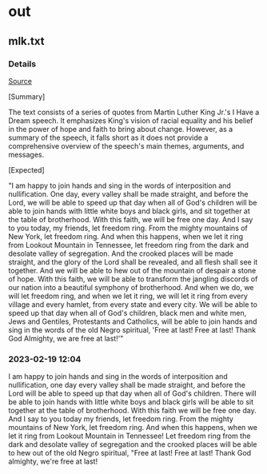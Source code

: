 # out

## mlk.txt

### Details

[Source](http://www.analytictech.com/mb021/mlk.htm)

[Summary]

The text consists of a series of quotes from Martin Luther King Jr.'s I
Have a Dream speech. It emphasizes King's vision of racial equality and
his belief in the power of hope and faith to bring about change. However,
as a summary of the speech, it falls short as it does not provide
a comprehensive overview of the speech's main themes, arguments,
and messages.

[Expected]

"I am happy to join hands and sing in the words of interposition and
nullification. One day, every valley shall be made straight, and before
the Lord, we will be able to speed up that day when all of God's children
will be able to join hands with little white boys and black girls, and sit
together at the table of brotherhood. With this faith, we will be free
one day. And I say to you today, my friends, let freedom ring. From the
mighty mountains of New York, let freedom ring. And when this happens,
when we let it ring from Lookout Mountain in Tennessee, let freedom ring
from the dark and desolate valley of segregation. And the crooked places
will be made straight, and the glory of the Lord shall be revealed, and
all flesh shall see it together. And we will be able to hew out of the
mountain of despair a stone of hope. With this faith, we will be able to
transform the jangling discords of our nation into a beautiful symphony
of brotherhood. And when we do, we will let freedom ring, and when we
let it ring, we will let it ring from every village and every hamlet,
from every state and every city. We will be able to speed up that day
when all of God's children, black men and white men, Jews and Gentiles,
Protestants and Catholics, will be able to join hands and sing in the
words of the old Negro spiritual, 'Free at last! Free at last! Thank
God Almighty, we are free at last!'"

### 2023-02-19 12:04

I am happy to join hands and sing in the words of interposition and
nullification, one day every valley shall be made straight, and before the
Lord will be able to speed up that day when all of God's children. There
will be able to join hands with little white boys and black girls will
be able to sit together at the table of brotherhood. With this faith
we will be free one day. And I say to you today my friends, let freedom
ring. From the mighty mountains of New York, let freedom ring. And when
this happens, when we let it ring from Lookout Mountain in Tennessee! Let
freedom ring from the dark and desolate valley of segregation and the
crooked places will be able to hew out of the old Negro spiritual,
"Free at last! Free at last! Thank God almighty, we're free at last!
